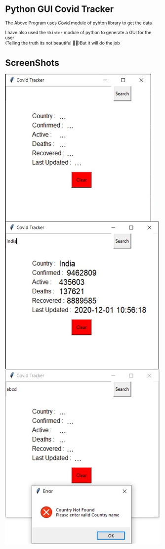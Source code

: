 # Python GUI Covid Tracker

The Above Program uses [Covid](https://pypi.org/project/covid/) module of pyhton library to get the data

I have also used the `tkinter` module of python to generate a GUI for the user \
(Telling the truth its not beautiful 🤣😋)But it will do the job

# ScreenShots
<img align="center" alt="screenshot1" src="https://github.com/anish2152/covid-status-gui/blob/main/images/ss1.jpg" />
<img align="center" alt="screenshot2" src="https://github.com/anish2152/covid-status-gui/blob/main/images/ss2.jpg" />
<img align="center" alt="screenshot3" src="https://github.com/anish2152/covid-status-gui/blob/main/images/ss3.jpg" />
